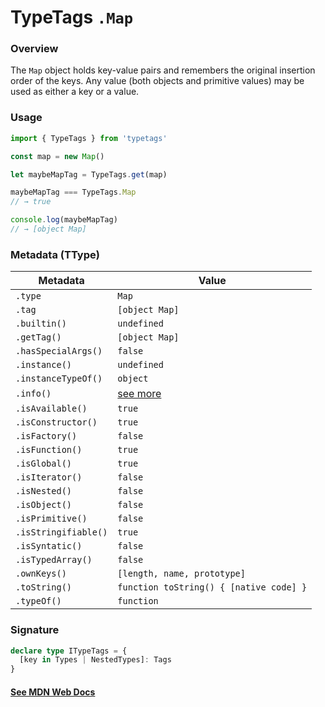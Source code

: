 # TypeTags `.Map`

### Overview

The `Map` object holds key-value pairs and remembers the original insertion order of the keys. Any value (both objects and primitive values) may be used as either a key or a value.

### Usage

```js
import { TypeTags } from 'typetags'

const map = new Map()

let maybeMapTag = TypeTags.get(map)

maybeMapTag === TypeTags.Map
// → true

console.log(maybeMapTag)
// → [object Map]
```

### Metadata (TType)

| Metadata             | Value                                   |
| -------------------- | --------------------------------------- |
| `.type`              | `Map`                                   |
| `.tag`               | `[object Map]`                          |
| `.builtin()`         | `undefined`                             |
| `.getTag()`          | `[object Map]`                          |
| `.hasSpecialArgs()`  | `false`                                 |
| `.instance()`        | `undefined`                             |
| `.instanceTypeOf()`  | `object`                                |
| `.info()`            | [see more]()                            |
| `.isAvailable()`     | `true`                                  |
| `.isConstructor()`   | `true`                                  |
| `.isFactory()`       | `false`                                 |
| `.isFunction()`      | `true`                                  |
| `.isGlobal()`        | `true`                                  |
| `.isIterator()`      | `false`                                 |
| `.isNested()`        | `false`                                 |
| `.isObject()`        | `false`                                 |
| `.isPrimitive()`     | `false`                                 |
| `.isStringifiable()` | `true`                                  |
| `.isSyntatic()`      | `false`                                 |
| `.isTypedArray()`    | `false`                                 |
| `.ownKeys()`         | `[length, name, prototype]`             |
| `.toString()`        | `function toString() { [native code] }` |
| `.typeOf()`          | `function`                              |

### Signature

```ts
declare type ITypeTags = {
  [key in Types | NestedTypes]: Tags
}
```

#### [See MDN Web Docs](https://developer.mozilla.org/en-US/docs/Web/JavaScript/Reference/Global_Objects/Map)
